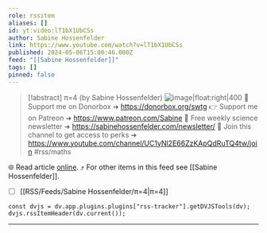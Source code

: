```yaml
---
role: rssitem
aliases: []
id: yt:video:lT1bX1UbCSs
author: Sabine Hossenfelder
link: https://www.youtube.com/watch?v=lT1bX1UbCSs
published: 2024-05-06T15:00:46.000Z
feed: "[[Sabine Hossenfelder]]"
tags: []
pinned: false
---
```


> [!abstract] π=4 (by Sabine Hossenfelder)
> ![image|float:right|400](https://i1.ytimg.com/vi/lT1bX1UbCSs/hqdefault.jpg) 💌 Support me on Donorbox ➜ https://donorbox.org/swtg 👉 Support me on Patreon ➜ https://www.patreon.com/Sabine 📩 Free weekly science newsletter ➜ https://sabinehossenfelder.com/newsletter/ 🔗 Join this channel to get access to perks ➜ https://www.youtube.com/channel/UC1yNl2E66ZzKApQdRuTQ4tw/join #rss/maths

🌐 Read article [online](https://www.youtube.com/watch?v=lT1bX1UbCSs). ⤴ For other items in this feed see [[Sabine Hossenfelder]].

- [ ] [[RSS/Feeds/Sabine Hossenfelder/π=4|π=4]]

~~~dataviewjs
const dvjs = dv.app.plugins.plugins["rss-tracker"].getDVJSTools(dv);
dvjs.rssItemHeader(dv.current());
~~~

- - -